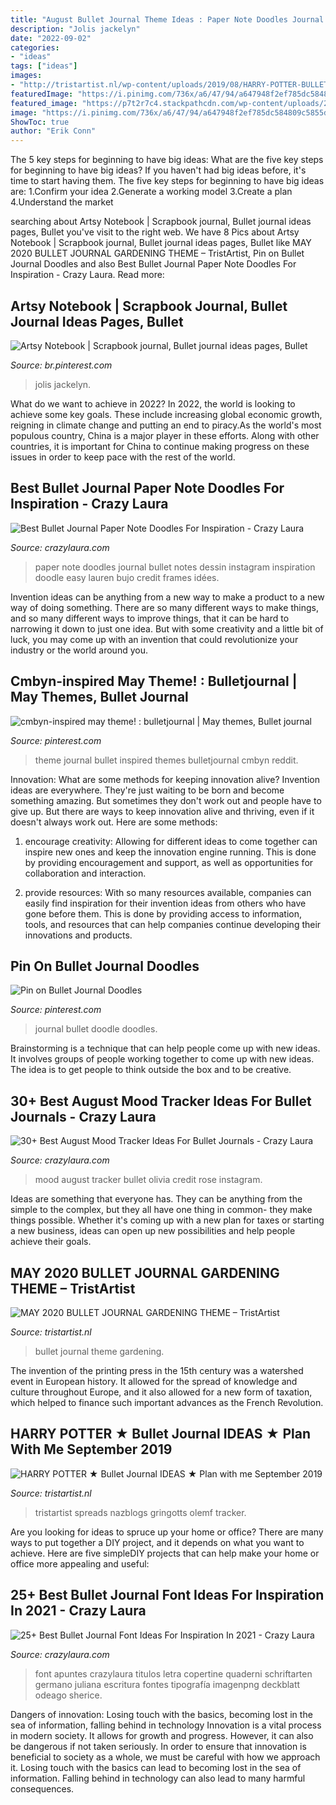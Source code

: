```yaml
---
title: "August Bullet Journal Theme Ideas : Paper Note Doodles Journal Bullet Notes Dessin Instagram Inspiration Doodle Easy Lauren Bujo Credit Frames Idées"
description: "Jolis jackelyn"
date: "2022-09-02"
categories:
- "ideas"
tags: ["ideas"]
images:
- "http://tristartist.nl/wp-content/uploads/2019/08/HARRY-POTTER-BULLET-JOURNAL-IDEAS-7-1440x1440.jpg"
featuredImage: "https://i.pinimg.com/736x/a6/47/94/a647948f2ef785dc584809c5855ddf00.jpg"
featured_image: "https://p7t2r7c4.stackpathcdn.com/wp-content/uploads/2020/04/colorful-bullet-journal-alphabet.jpg"
image: "https://i.pinimg.com/736x/a6/47/94/a647948f2ef785dc584809c5855ddf00.jpg"
ShowToc: true
author: "Erik Conn"
---
```



The 5 key steps for beginning to have big ideas: What are the five key steps for beginning to have big ideas?
If you haven't had big ideas before, it's time to start having them. The five key steps for beginning to have big ideas are: 1.Confirm your idea 2.Generate a working model 3.Create a plan 4.Understand the market 
	

		
searching about Artsy Notebook | Scrapbook journal, Bullet journal ideas pages, Bullet you've visit to the right web. We have 8 Pics about Artsy Notebook | Scrapbook journal, Bullet journal ideas pages, Bullet like MAY 2020 BULLET JOURNAL GARDENING THEME – TristArtist, Pin on Bullet Journal Doodles and also Best Bullet Journal Paper Note Doodles For Inspiration - Crazy Laura. Read more:
		
    
## Artsy Notebook | Scrapbook Journal, Bullet Journal Ideas Pages, Bullet

<img loading=lazy src="https://i.pinimg.com/736x/a6/47/94/a647948f2ef785dc584809c5855ddf00.jpg" onerror="this.onerror=null;this.src='https://tse2.mm.bing.net/th?id=OIP.0fXY9erJxYMp2x3toAT_LwHaHa&amp;pid=15.1';" alt="Artsy Notebook | Scrapbook journal, Bullet journal ideas pages, Bullet">

_Source: br.pinterest.com_

>jolis jackelyn. 

	

What do we want to achieve in 2022?
In 2022, the world is looking to achieve some key goals. These include increasing global economic growth, reigning in climate change and putting an end to piracy.As the world's most populous country, China is a major player in these efforts. Along with other countries, it is important for China to continue making progress on these issues in order to keep pace with the rest of the world.

    
## Best Bullet Journal Paper Note Doodles For Inspiration - Crazy Laura

<img loading=lazy src="https://p7t2r7c4.stackpathcdn.com/wp-content/uploads/2020/04/bujo-paper-note-frames.jpg" onerror="this.onerror=null;this.src='https://tse2.mm.bing.net/th?id=OIP.vTgyYkeHklK0QgDHc_ULGAHaLH&amp;pid=15.1';" alt="Best Bullet Journal Paper Note Doodles For Inspiration - Crazy Laura">

_Source: crazylaura.com_

>paper note doodles journal bullet notes dessin instagram inspiration doodle easy lauren bujo credit frames idées. 

	

Invention ideas can be anything from a new way to make a product to a new way of doing something. There are so many different ways to make things, and so many different ways to improve things, that it can be hard to narrowing it down to just one idea. But with some creativity and a little bit of luck, you may come up with an invention that could revolutionize your industry or the world around you.

    
## Cmbyn-inspired May Theme! : Bulletjournal | May Themes, Bullet Journal

<img loading=lazy src="https://i.pinimg.com/736x/b2/c7/4f/b2c74f51453bf05912640bb634891e3c.jpg" onerror="this.onerror=null;this.src='https://tse1.mm.bing.net/th?id=OIP.r0eFB3C7DIUrNKkjBvziwQHaHn&amp;pid=15.1';" alt="cmbyn-inspired may theme! : bulletjournal | May themes, Bullet journal">

_Source: pinterest.com_

>theme journal bullet inspired themes bulletjournal cmbyn reddit. 

	

Innovation: What are some methods for keeping innovation alive?
Invention ideas are everywhere. They're just waiting to be born and become something amazing. But sometimes they don't work out and people have to give up. But there are ways to keep innovation alive and thriving, even if it doesn't always work out. Here are some methods:
1. encourage creativity: Allowing for different ideas to come together can inspire new ones and keep the innovation engine running. This is done by providing encouragement and support, as well as opportunities for collaboration and interaction.

2. provide resources: With so many resources available, companies can easily find inspiration for their invention ideas from others who have gone before them. This is done by providing access to information, tools, and resources that can help companies continue developing their innovations and products.


    
## Pin On Bullet Journal Doodles

<img loading=lazy src="https://i.pinimg.com/736x/e5/8c/dc/e58cdc015118a2617a03fbe38a97cc3e.jpg" onerror="this.onerror=null;this.src='https://tse1.mm.bing.net/th?id=OIP.5ta0wt39Vhfl1n48P1UwvAHaLH&amp;pid=15.1';" alt="Pin on Bullet Journal Doodles">

_Source: pinterest.com_

>journal bullet doodle doodles. 

	

Brainstorming is a technique that can help people come up with new ideas. It involves groups of people working together to come up with new ideas. The idea is to get people to think outside the box and to be creative.

    
## 30+ Best August Mood Tracker Ideas For Bullet Journals - Crazy Laura

<img loading=lazy src="https://p7t2r7c4.stackpathcdn.com/wp-content/uploads/2019/08/august-bujo-tracker-1.jpg" onerror="this.onerror=null;this.src='https://tse1.mm.bing.net/th?id=OIP.mWeVQqwQnkRAG6xuH831_wHaLH&amp;pid=15.1';" alt="30+ Best August Mood Tracker Ideas For Bullet Journals - Crazy Laura">

_Source: crazylaura.com_

>mood august tracker bullet olivia credit rose instagram. 

	

Ideas are something that everyone has. They can be anything from the simple to the complex, but they all have one thing in common- they make things possible. Whether it's coming up with a new plan for taxes or starting a new business, ideas can open up new possibilities and help people achieve their goals.

    
## MAY 2020 BULLET JOURNAL GARDENING THEME – TristArtist

<img loading=lazy src="http://tristartist.nl/wp-content/uploads/2020/05/bullet-journal-may-2020-gardening-01-1440x1440.jpg" onerror="this.onerror=null;this.src='https://tse1.mm.bing.net/th?id=OIP.wDpVsVf6UPh4Iw-JSSSWOAHaHa&amp;pid=15.1';" alt="MAY 2020 BULLET JOURNAL GARDENING THEME – TristArtist">

_Source: tristartist.nl_

>bullet journal theme gardening. 

	

The invention of the printing press in the 15th century was a watershed event in European history. It allowed for the spread of knowledge and culture throughout Europe, and it also allowed for a new form of taxation, which helped to finance such important advances as the French Revolution.

    
## HARRY POTTER ★ Bullet Journal IDEAS ★ Plan With Me September 2019

<img loading=lazy src="http://tristartist.nl/wp-content/uploads/2019/08/HARRY-POTTER-BULLET-JOURNAL-IDEAS-7-1440x1440.jpg" onerror="this.onerror=null;this.src='https://tse2.mm.bing.net/th?id=OIP.LcHOWuKoK6-KjAyItdyO1wHaHa&amp;pid=15.1';" alt="HARRY POTTER ★ Bullet Journal IDEAS ★ Plan with me September 2019">

_Source: tristartist.nl_

>tristartist spreads nazblogs gringotts olemf tracker. 

	

Are you looking for ideas to spruce up your home or office? There are many ways to put together a DIY project, and it depends on what you want to achieve. Here are five simpleDIY projects that can help make your home or office more appealing and useful:

    
## 25+ Best Bullet Journal Font Ideas For Inspiration In 2021 - Crazy Laura

<img loading=lazy src="https://p7t2r7c4.stackpathcdn.com/wp-content/uploads/2020/04/colorful-bullet-journal-alphabet.jpg" onerror="this.onerror=null;this.src='https://tse3.mm.bing.net/th?id=OIP.kPh6sFNu7fjryWW4edElJgHaLH&amp;pid=15.1';" alt="25+ Best Bullet Journal Font Ideas For Inspiration In 2021 - Crazy Laura">

_Source: crazylaura.com_

>font apuntes crazylaura titulos letra copertine quaderni schriftarten germano juliana escritura fontes tipografía imagenpng deckblatt odeago sherice. 

	

Dangers of innovation: Losing touch with the basics, becoming lost in the sea of information, falling behind in technology
Innovation is a vital process in modern society. It allows for growth and progress. However, it can also be dangerous if not taken seriously. In order to ensure that innovation is beneficial to society as a whole, we must be careful with how we approach it. Losing touch with the basics can lead to becoming lost in the sea of information. Falling behind in technology can also lead to many harmful consequences.

